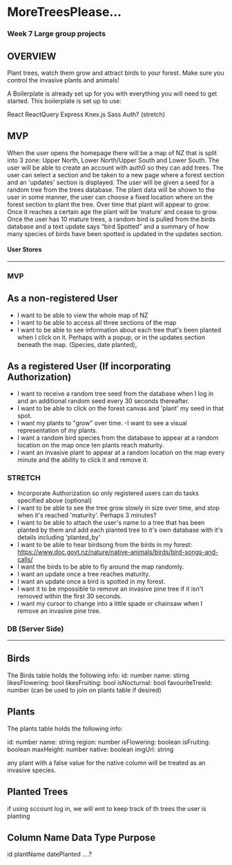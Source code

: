 # MoreTreesPlease...
### Week 7 Large group projects

## OVERVIEW

Plant trees, watch them grow and attract birds to your forest. Make sure you control the invasive plants and animals!

A Boilerplate is already set up for you with everything you will need to get started. This boilerplate is set up to use:

React
ReactQuery
Express
Knex.js
Sass
Auth? (stretch)

## MVP 
When the user opens the homepage there will be a map of NZ that is split into 3 zone: Upper North, Lower North/Upper South and Lower South. 
The user will be able to create an account with auth0 so they can add trees.
The user can select a section and be taken to a new page where a forest section and an 'updates' section is displayed.  The user will be given a seed for a random tree from the trees database. The plant data will be shown to the user in some manner, the user can choose a fixed location where on the forest section to plant the tree.
Over time that plant will appear to grow. Once it reaches a certain age the plant will be ‘mature’ and cease to grow. 
Once the user has 10 mature trees, a random bird is pulled from the birds database and a text update says “bird Spotted” and a summary of how many species of birds have been spotted is updated in the updates section.

#### User Stores
------------------------------------------------------------------------------------------

### MVP

## As a non-registered User
 - I want to be able to view the whole map of NZ
 - I want to be able to access all three sections of the map
 - I want to be able to see information about each tree that's been planted when I click on it. Perhaps with a popup, or in the updates section beneath the map. (Species, date planted),

## As a registered User (If incorporating Authorization)
- I want to receive a random tree seed from the database when I log in and an additional random seed every 30 seconds thereafter.
- I want to be able to click on the forest canvas and 'plant' my seed in that spot.
- I want my plants to "grow" over time.
-I want to see a visual representation of my plants.
- I want a random bird species from the database to appear at a random location on the map once ten plants reach maturity.
- I want an invasive plant to appear at a random location on the map every minute and the ability to click it and remove it. 

### STRETCH

- Incorporate Authorization so only registered users can do tasks specified above (optional)
- I want to be able to see the tree grow slowly in size over time, and stop when it's reached 'maturity'. Perhaps 3 minutes?
- I want to be able to attach the user's name to a tree that has been planted by them and add each planted tree to it's own database with it's details including 'planted_by'
- I want to be able to hear birdsong from the birds in my forest:
      https://www.doc.govt.nz/nature/native-animals/birds/bird-songs-and-calls/
- I want the birds to be able to fly around the map randomly.
- I want an update once a tree reaches maturity.
- I want an update once a bird is spotted in my forest.
- I want it to be impossible to remove an invasive pine tree if it isn't removed within the first 30 seconds.
- I want my cursor to change into a little spade or chainsaw when I remove an invasive pine tree.

### DB (Server Side)
------------------------------------------------------------------------------------------
## Birds
The Birds table holds the following info:
id: number 
name: stirng 
likesFlowering: bool
likesFruiting: bool
isNocturnal: bool
favouriteTreeId: number (can be used to join on plants table if desired)

## Plants
The plants table holds the following info:

  id: number
  name: string
  region: number
  isFlowering: boolean
  isFruiting: boolean
  maxHeight: number
  native: boolean
  imgUrl: string

any plant with a false value for the native column will be treated as an invasive species.


## Planted Trees
if using sccount log in, we will wnt to keep track of th trees the user is planting

Column Name   Data Type   Purpose
-----------------------------------
id
plantName
datePlanted
....?
